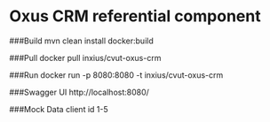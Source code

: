 # Oxus CRM referential component

###Build
mvn clean install docker:build

###Pull
docker pull inxius/cvut-oxus-crm

###Run
docker run -p 8080:8080 -t inxius/cvut-oxus-crm

###Swagger UI
http://localhost:8080/

###Mock Data
client id 1-5